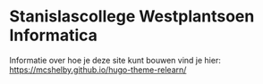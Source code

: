 # Stanislascollege Westplantsoen Informatica

Informatie over hoe je deze site kunt bouwen vind je hier:
https://mcshelby.github.io/hugo-theme-relearn/
